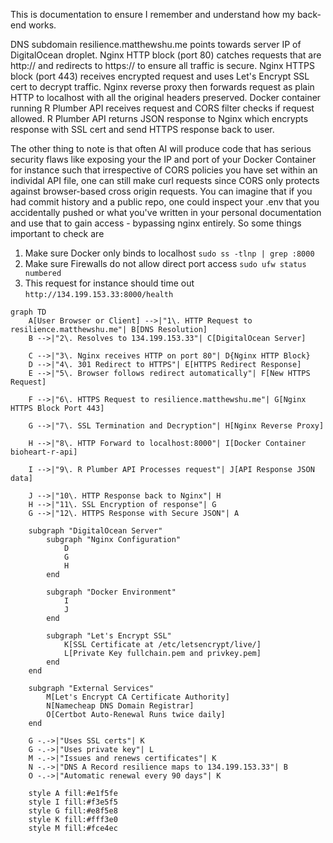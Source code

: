 This is documentation to ensure I remember and understand how my back-end works.

DNS subdomain resilience.matthewshu.me points towards server IP of DigitalOcean droplet. Nginx HTTP block (port 80) catches requests that are http:// and redirects to https:// to ensure all traffic is secure. Nginx HTTPS block (port 443) receives encrypted request and uses Let's Encrypt SSL cert to decrypt traffic. Nginx reverse proxy then forwards request as plain HTTP to localhost with all the original headers preserved. Docker container running R Plumber API receives request and CORS filter checks if request allowed. R Plumber API returns JSON response to Nginx which encrypts response with SSL cert and send HTTPS response back to user.

The other thing to note is that often AI will produce code that has serious security flaws like exposing your the IP and port of your Docker Container for instance such that irrespective of CORS policies you have set within an individal API file, one can still make curl requests since CORS only protects against browser-based cross origin requests. You can imagine that if you had commit history and a public repo, one could inspect your .env that you accidentally pushed or what you've written in your personal documentation and use that to gain access - bypassing nginx entirely. So some things important to check are

1. Make sure Docker only binds to localhost `sudo ss -tlnp | grep :8000`
2. Make sure Firewalls do not allow direct port access `sudo ufw status numbered`
3. This request for instance should time out `http://134.199.153.33:8000/health`



```mermaid
graph TD
    A[User Browser or Client] -->|"1\. HTTP Request to resilience.matthewshu.me"| B[DNS Resolution]
    B -->|"2\. Resolves to 134.199.153.33"| C[DigitalOcean Server]
    
    C -->|"3\. Nginx receives HTTP on port 80"| D{Nginx HTTP Block}
    D -->|"4\. 301 Redirect to HTTPS"| E[HTTPS Redirect Response]
    E -->|"5\. Browser follows redirect automatically"| F[New HTTPS Request]
    
    F -->|"6\. HTTPS Request to resilience.matthewshu.me"| G[Nginx HTTPS Block Port 443]
    
    G -->|"7\. SSL Termination and Decryption"| H[Nginx Reverse Proxy]
    
    H -->|"8\. HTTP Forward to localhost:8000"| I[Docker Container bioheart-r-api]
    
    I -->|"9\. R Plumber API Processes request"| J[API Response JSON data]
    
    J -->|"10\. HTTP Response back to Nginx"| H
    H -->|"11\. SSL Encryption of response"| G
    G -->|"12\. HTTPS Response with Secure JSON"| A
    
    subgraph "DigitalOcean Server"
        subgraph "Nginx Configuration"
            D
            G
            H
        end
        
        subgraph "Docker Environment"
            I
            J
        end
        
        subgraph "Let's Encrypt SSL"
            K[SSL Certificate at /etc/letsencrypt/live/]
            L[Private Key fullchain.pem and privkey.pem]
        end
    end
    
    subgraph "External Services"
        M[Let's Encrypt CA Certificate Authority]
        N[Namecheap DNS Domain Registrar]
        O[Certbot Auto-Renewal Runs twice daily]
    end
    
    G -.->|"Uses SSL certs"| K
    G -.->|"Uses private key"| L
    M -.->|"Issues and renews certificates"| K
    N -.->|"DNS A Record resilience maps to 134.199.153.33"| B
    O -.->|"Automatic renewal every 90 days"| K
    
    style A fill:#e1f5fe
    style I fill:#f3e5f5
    style G fill:#e8f5e8
    style K fill:#fff3e0
    style M fill:#fce4ec
```